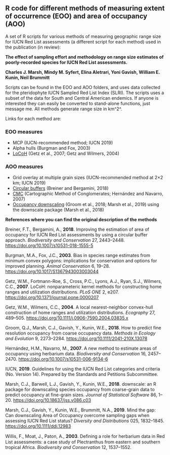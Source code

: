 ## R code for different methods of measuring extent of occurrence (EOO) and area of occupancy (AOO)

A set of R scripts for various methods of measuring geographic range size for IUCN Red List assessments (a different script for each method) used in the publication (in review):

**The effect of sampling effort and methodology on range size estimates of poorly-recorded species for IUCN Red List assessments.**

**Charles J. Marsh, Mindy M. Syfert, Elina Aletrari, Yoni Gavish, William E. Kunin, Neil Brummitt**

Scripts can be found in the EOO and AOO folders, and uses data collected for the pteridophyte IUCN Sampled Red List Index (SLRI). The scripts uses a subset of the data for South and Central American endemics. If anyone is interested they can easily be converted to stand-alone functions, just message me. All methods generate range size in km^2^.

Links for each method are:

### EOO measures

- MCP (IUCN-recommended method; IUCN 2019)
- Alpha hulls (Burgman and Fox, 2003)
- [LoCoH](https://github.com/charliem2003/AOOvEOO/blob/master/EOO_measures/LoCoH.R) (Getz et al., 2007; Getz and Wilmers, 2004)

### AOO measures

- Grid overlay at multiple grain sizes (IUCN-recommended method at 2×2 km; IUCN 2019)
- [Circular buffers](https://github.com/charliem2003/AOOvEOO/blob/master/AOO_measures/circular_buffers.R) (Breiner and Bergamini, 2018)
- [CMC](https://github.com/charliem2003/AOOvEOO/blob/master/AOO_measures/CMC.R) (Cartographic Method of Conglomerates; Hernández and Navarro, 2007)
- [Occupancy downscaling](https://github.com/charliem2003/AOOvEOO/blob/master/AOO_measures/occupancy_downscaling.R) (Groom et al., 2018; Marsh et al., 2019) using the downscale package (Marsh et al., 2018)

**References where you can find the original description of the methods**

Breiner, F.T., Bergamini, A., **2018**. Improving the estimation of area of occupancy for IUCN Red List assessments by using a circular buffer approach. *Biodiversity and Conservation* 27, 2443–2448. https://doi.org/10.1007/s10531-018-1555-5

Burgman, M.A., Fox, J.C., **2003**. Bias in species range estimates from minimum convex polygons: implications for conservation and options for improved planning. *Animal Conservation* 6, 19–28. https://doi.org/10.1017/S1367943003003044

Getz, W.M., Fortmann-Roe, S., Cross, P.C., Lyons, A.J., Ryan, S.J., Wilmers, C.C., **2007**. LoCoH: nonparameteric kernel methods for constructing home ranges and utilization distributions. *PLoS ONE* 2, e207. https://doi.org/10.1371/journal.pone.0000207

Getz, W.M., Wilmers, C.C., **2004**. A local nearest-neighbor convex-hull construction of home ranges and utilization distributions. *Ecography* 27, 489–505. https://doi.org/10.1111/j.0906-7590.2004.03835.x

Groom, Q.J., Marsh, C.J., Gavish, Y., Kunin, W.E., **2018**. How to predict fine resolution occupancy from coarse occupancy data. *Methods in Ecology and Evolution* 9, 2273–2284. https://doi.org/10.1111/2041-210X.13078

Hernández, H.M., Navarro, M., **2007**. A new method to estimate areas of occupancy using herbarium data. *Biodiversity and Conservation* 16, 2457–2470. https://doi.org/10.1007/s10531-006-9134-6

IUCN, **2019**. Guidelines for using the IUCN Red List categories and criteria (No. Version 14). Prepared by the Standards and Petitions Subcommittee.

Marsh, C.J., Barwell, L.J., Gavish, Y., Kunin, W.E., **2018**. downscale: an R package for downscaling species occupancy from coarse-grain data to predict occupancy at fine-grain sizes. *Journal of Statistical Software* 86, 1–20. https://doi.org/10.18637/jss.v086.c03

Marsh, C.J., Gavish, Y., Kunin, W.E., Brummitt, N.A., **2019**. Mind the gap: Can downscaling Area of Occupancy overcome sampling gaps when assessing IUCN Red List status? *Diversity and Distributions* 025, 1832–1845. https://doi.org/10.1111/ddi.12983

Willis, F., Moat, J., Paton, A., **2003**. Deﬁning a role for herbarium data in Red List assessments: a case study of Plectranthus from eastern and southern tropical Africa. *Biodiversity and Conservation* 12, 1537–1552.
